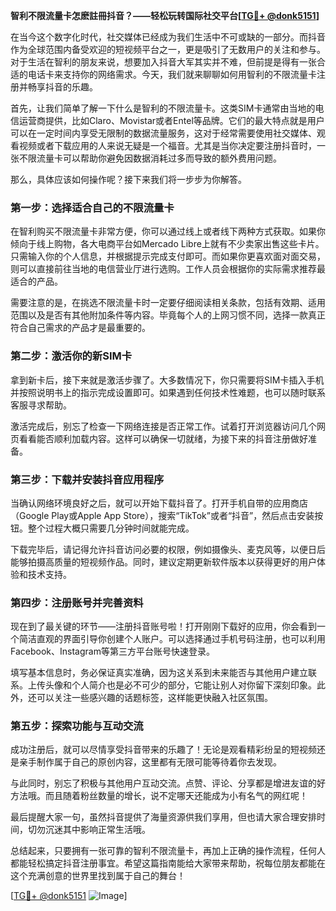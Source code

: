 **智利不限流量卡怎麽註冊抖音？——轻松玩转国际社交平台[[TG💪+ @donk5151](https://t.me/s/donk5151)]**

在当今这个数字化时代，社交媒体已经成为我们生活中不可或缺的一部分。而抖音作为全球范围内备受欢迎的短视频平台之一，更是吸引了无数用户的关注和参与。对于生活在智利的朋友来说，想要加入抖音大军其实并不难，但前提是得有一张合适的电话卡来支持你的网络需求。今天，我们就来聊聊如何用智利的不限流量卡注册并畅享抖音的乐趣。

首先，让我们简单了解一下什么是智利的不限流量卡。这类SIM卡通常由当地的电信运营商提供，比如Claro、Movistar或者Entel等品牌。它们的最大特点就是用户可以在一定时间内享受无限制的数据流量服务，这对于经常需要使用社交媒体、观看视频或者下载应用的人来说无疑是一个福音。尤其是当你决定要注册抖音时，一张不限流量卡可以帮助你避免因数据消耗过多而导致的额外费用问题。

那么，具体应该如何操作呢？接下来我们将一步步为你解答。

### 第一步：选择适合自己的不限流量卡

在智利购买不限流量卡非常方便，你可以通过线上或者线下两种方式获取。如果你倾向于线上购物，各大电商平台如Mercado Libre上就有不少卖家出售这些卡片。只需输入你的个人信息，并根据提示完成支付即可。而如果你更喜欢面对面交易，则可以直接前往当地的电信营业厅进行选购。工作人员会根据你的实际需求推荐最适合的产品。

需要注意的是，在挑选不限流量卡时一定要仔细阅读相关条款，包括有效期、适用范围以及是否有其他附加条件等内容。毕竟每个人的上网习惯不同，选择一款真正符合自己需求的产品才是最重要的。

### 第二步：激活你的新SIM卡

拿到新卡后，接下来就是激活步骤了。大多数情况下，你只需要将SIM卡插入手机并按照说明书上的指示完成设置即可。如果遇到任何技术性难题，也可以随时联系客服寻求帮助。

激活完成后，别忘了检查一下网络连接是否正常工作。试着打开浏览器访问几个网页看看能否顺利加载内容。这样可以确保一切就绪，为接下来的抖音注册做好准备。

### 第三步：下载并安装抖音应用程序

当确认网络环境良好之后，就可以开始下载抖音了。打开手机自带的应用商店（Google Play或Apple App Store），搜索“TikTok”或者“抖音”，然后点击安装按钮。整个过程大概只需要几分钟时间就能完成。

下载完毕后，请记得允许抖音访问必要的权限，例如摄像头、麦克风等，以便日后能够拍摄高质量的短视频作品。同时，建议定期更新软件版本以获得更好的用户体验和技术支持。

### 第四步：注册账号并完善资料

现在到了最关键的环节——注册抖音账号啦！打开刚刚下载好的应用，你会看到一个简洁直观的界面引导你创建个人账户。可以选择通过手机号码注册，也可以利用Facebook、Instagram等第三方平台账号快速登录。

填写基本信息时，务必保证真实准确，因为这关系到未来能否与其他用户建立联系。上传头像和个人简介也是必不可少的部分，它能让别人对你留下深刻印象。此外，还可以关注一些感兴趣的话题标签，这样能更快融入社区氛围。

### 第五步：探索功能与互动交流

成功注册后，就可以尽情享受抖音带来的乐趣了！无论是观看精彩纷呈的短视频还是亲手制作属于自己的原创内容，这里都有无限可能等待着你去发现。

与此同时，别忘了积极与其他用户互动交流。点赞、评论、分享都是增进友谊的好方法哦。而且随着粉丝数量的增长，说不定哪天还能成为小有名气的网红呢！

最后提醒大家一句，虽然抖音提供了海量资源供我们享用，但也请大家合理安排时间，切勿沉迷其中影响正常生活哦。

总结起来，只要拥有一张可靠的智利不限流量卡，再加上正确的操作流程，任何人都能轻松搞定抖音注册事宜。希望这篇指南能给大家带来帮助，祝每位朋友都能在这个充满创意的世界里找到属于自己的舞台！

[[TG💪+ @donk5151](https://t.me/s/donk5151) ![Image](https://i.postimg.cc/rwNCRYN7/Snipaste-2025-04-30-17-27-05.png)]